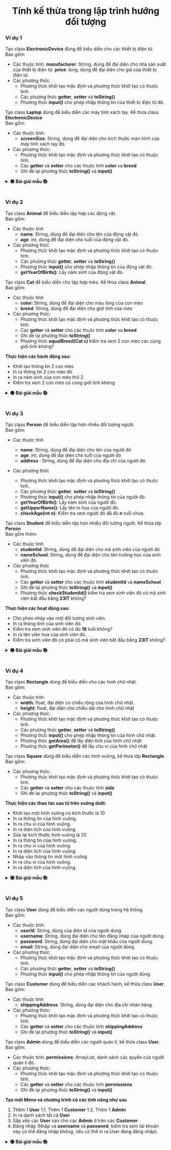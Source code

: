 <div align="center">

# Tính kế thừa trong lập trình hướng đối tượng
</div>

### Ví dụ 1

Tạo class **ElectronicDevice** đùng để biểu diễn cho các thiết bị điện tử. <br>Bao gồm:
- Các thuộc tính:
    **manufacturer**: String, dùng để đại diện cho nhà sản xuất của thiết bị điện tử.
    **price**: long, dùng để đại diện cho giá của thiết bị điện tử.
- Các phương thức:
    - Phương thức khởi tạo mặc định và phương thức khởi tạo có thuộc tính.
    - Các phương thức **getter**, **setter** và **toString()**
    - Phương thức **input()** cho phép nhập thông tin của thiết bị điện tử đó.

Tạo class **Laptop** dùng để biểu diễn các máy tính xách tay. Kế thừa class **ElectronicDevice**<br>Bao gồm:
- Các thuộc tính:
    - **screenSize**: String, dùng để đại diện cho kích thước màn hình của máy tính xách tay đó.
- Các phương thức:
     - Phương thức khởi tạo mặc định và phương thức khởi tạo có thuộc tính.
    - Các **getter** và **setter** cho các thuộc tính **color** va **breed**
    - Ghi đè lại phương thức **toString()** và **input()**


<details>
<summary> <strong>🟢 Bài giải mẫu 📚</strong></summary>
<br>

**ElectronicDevice.java**
 
```java
package model;

import java.util.Scanner;

public class ElectronicDevice {
	private String manufacturer;
	private long price;
	
	public ElectronicDevice() {
		this.manufacturer = "";
		this.price = 0;
	}
	
	public ElectronicDevice(String manufacturer, long price) {
		this.manufacturer = manufacturer;
		this.price = price;
	}
	
	public void input() {
		Scanner sc = new Scanner(System.in);
		System.out.print("Manufacturer: ");
		this.manufacturer = sc.nextLine();
		System.out.print("Price: ");
		this.price = sc.nextLong();
	}
	
	public String toString() {
		return "ElectronicDevice [manufacturer = " + manufacturer + ", price = " + price + "]";
	}

	public String getManufacturer() {
		return manufacturer;
	}

	public void setManufacturer(String manufacturer) {
		this.manufacturer = manufacturer;
	}

	public long getPrice() {
		return price;
	}

	public void setPrice(long price) {
		this.price = price;
	}
}
```
<br>

**Laptop.java**

```java
package model;

import java.util.Scanner;

public class Laptop extends ElectronicDevice{
	private String screenSize;
	
	public Laptop() {
		super();
		this.screenSize = "";
	}
	
	public Laptop(String manufacturer, long price, String screenSize) {
		super(manufacturer, price);
		this.screenSize = screenSize;
	}
	
	public String toString() {
		return "Laptop [manufacturer = " + super.getManufacturer() + ", price = " + super.getPrice() + ", screenSize = " + screenSize + "]"; 
	}
	
	public void input() {
		Scanner sc = new Scanner(System.in);
		super.input();
		System.out.print("Screen Size: ");
		this.screenSize = sc.nextLine();
		
	}

	public String getScreenSize() {
		return screenSize;
	}

	public void setScreenSize(String screenSize) {
		this.screenSize = screenSize;
	}
}
```
<br>

**Test.java**

```java
package model;

public class Test {

	public static void main(String[] args) {
		// TODO Auto-generated method stub
		ElectronicDevice laptop = new Laptop();
		laptop.input();
		System.out.println(laptop);
	}
}

```

</details>
<br>
      

### Ví dụ 2

Tạo class **Animal** để biểu diễn tập hợp các động vật.<br> Bao gồm:
- Các thuộc tính
    - **name**: String, dùng để đại diện cho tên của động vật đó
    - **age**: int, dùng để đại diện cho tuổi của động vật đó.
- Các phương thức
    - Phương thức khởi tạo mặc định và phương thức khởi tạo có thuộc tính.
    - Các phương thức **getter**, **setter** và **toString()**
    - Phương thức **input()** cho phép nhập thông tin của động vật đó.
    - **getYearOfBirth()**: Lấy năm sinh của động vật đó.

Tạo class **Cat** để biểu diễn cho tập hợp mèo. Kế thừa class **Animal**.<br> Bao gồm:
- Các thuộc tính
    - **color**: String, dùng để đại diện cho màu lông của con mèo
    - **breed**: String, dùng để đại diện cho giới tính của mèo
- Các phương thức:
    - Phương thức khởi tạo mặc định và phương thức khởi tạo có thuộc tính.
    - Các **getter** và **setter** cho các thuộc tính **color** va **breed**
    - Ghi đè lại phương thức **toString()**
    - Phương thức **equalBreed(Cat c)** kiểm tra xem 2 con mèo các cùng giới tính không?

**Thực hiện các hành động sau:**
- Khởi tạo thông tin 2 con mèo
- In ra thông tin 2 con mèo đó
- In ra năm sinh của con mèo thứ 2
- Kiểm tra xem 2 con mèo có cùng giới tính không


<details>
<summary> <strong>🟢 Bài giải mẫu 📚</strong></summary>
<br>

**Animal.java**

```java
package model.animal;

import java.time.LocalDate;

public class Animal {
	private String name;
	private int age;

	public Animal() {
		this.name = "";
		this.age = 0;
	}

	public Animal(String name, int age) {
		this.name = name;
		this.age = age;
	}
	
	public int getYearOfBirth() {
		// Lấy năm hiện tại
		LocalDate date = LocalDate.now();
		int year = date.getYear();
		
		return year - age;
	}

	@Override
	public String toString() {
		return "Animal [name=" + name + ", age=" + age + "]";
	}

	public String getName() {
		return name;
	}

	public void setName(String name) {
		this.name = name;
	}

	public int getAge() {
		return age;
	}

	public void setAge(int age) {
		this.age = age;
	}
}
```

<br>

**Cat.java**

```java
package model.animal;

public class Cat extends Animal {
	private String color;
	private String breed;

	public Cat() {
		super();
		this.color = "";
		this.breed = "";
	}

	public Cat(String name, int age, String color, String breed) {
		super(name, age);
		this.color = color;
		this.breed = breed;
	}
	
	public boolean equalBreed(Cat c) {
		String breed1 = this.breed;
		String breed2 = c.getBreed();
		return breed1.equals(breed2);
	}

	@Override
	public String toString() {
		return "Cat [name=" + super.getName() + ", age=" + super.getAge() + ", color=" + color + ", breed=" + breed
				+ "]";
	}

	public String getColor() {
		return color;
	}

	public void setColor(String color) {
		this.color = color;
	}

	public String getBreed() {
		return breed;
	}

	public void setBreed(String breed) {
		this.breed = breed;
	}

}
```

<br>

**Main.java**

```java
package model.animal;

public class Main {
	public static void main(String[] args) {
		Animal cat1 = new Cat("Cat 1", 1, "black", "male");
		Animal cat2 = new Cat("Cat 2", 2, "white", "female");
		
		System.out.println(cat1);
		System.out.println(cat2);
		
		boolean equals = ((Cat)cat1).equalBreed((Cat)cat2);
		
		if (equals)
			System.out.println(cat1.getName() + " cùng giống loài với " + cat2.getName());
		else
			System.out.println(cat1.getName() + " không cùng giống loài với " + cat2.getName());
	}
}
```

</details>
<br>

### Ví dụ 3

Tạo class **Person** để biểu diễn tập hơn nhiều đối tượng người.<br> Bao gồm:
- Các thuộc tính
    - **name**: String, dùng để đại diện cho tên của người đó
    - **age**: int, dùng để đại diện cho tuổi của người đó
    - **address** : String, dùng để đại diện cho địa chỉ của người đó.

- Các phương thức
    - Phương thức khởi tạo mặc định và phương thức khởi tạo có thuộc tính.
    - Các phương thức **getter**, **setter** và **toString()**
    - Phương thức **input()** cho phép nhập thông tin của người đó.
    - **getYearOfBirth()**: Lấy năm sinh của người đó.
    - **getUpperName()**: Lấy tên in hoa của người đó.
    - **checkAge(int n)**: Kiểm tra xem người đó đã đủ **n** tuổi chưa.

Tạo class **Student** để biểu diễn tập hơn nhiều đối tượng người. Kế thừa lớp **Person**<br> Bao gồm thêm:
- Các thuộc tính
    - **studentId**: String, dùng để đại diện cho mã sinh viên của người đó
    - **nameSchool**: String, dùng để đại diện cho tên trường học của sinh viên đó.
- Các phương thức
    - Phương thức khởi tạo mặc định và phương thức khởi tạo có thuộc tính.
    - Các **getter** và **setter** cho các thuộc tính **studentId** và **nameSchool**
    - Ghi đè lại phương thức **toString()** và **input()**
    - Phương thức **checkStudentId()** kiểm tra xem sinh viên đó có mã sinh viên bắt đầu bằng **23IT** không?

**Thực hiện các hoạt động sau:**
- Cho phéo nhập vào một đối tương sinh viên.
- In ra thông tính của sinh viên đó.
- Kiểm tra xem sinh viên đó có đủ **18** tuổi không?
- In ra tên viên hoa của sinh viên đó.
- Kiểm tra sinh viên đó có phải có mã sinh viên bắt đầu bằng **23IT** không?

<details>
<summary> <strong>🟢 Bài giải mẫu 📚</strong></summary>

<br>

**Person.java**

```java
package model.person;

import java.time.LocalDate;
import java.util.Scanner;

public class Person {
	private String name;
	private int age;
	private String address;

	public Person() {
		this.name = "";
		this.age = 0;
		this.address = "";
	}

	public Person(String name, int age, String address) {
		this.name = name;
		this.age = age;
		this.address = address;
	}
	
	public void input() {
		Scanner sc = new Scanner(System.in);
		System.out.print("Nhập Name: ");
		this.name = sc.nextLine();
		System.out.print("Nhập Age: ");
		this.age = sc.nextInt();
		sc.nextLine();
		System.out.print("Nhập Address: ");
		this.address = sc.nextLine();
	}
	
	public int getYearOfBirth() {
		LocalDate date = LocalDate.now();
		int nowYear = date.getYear();
		return nowYear - age;
	}
	
	public String getUpperName() {
		return name.toUpperCase();
	}
	
	public boolean checkAge(int n) {
		return age >= n;
	}

	@Override
	public String toString() {
		return "Person [name=" + name + ", age=" + age + ", address=" + address + "]";
	}

	public String getName() {
		return name;
	}

	public void setName(String name) {
		this.name = name;
	}

	public int getAge() {
		return age;
	}

	public void setAge(int age) {
		this.age = age;
	}

	public String getAddress() {
		return address;
	}

	public void setAddress(String address) {
		this.address = address;
	}

}
```

<br>

**Student.java**

```java
package model.person;

import java.util.Scanner;

public class Student extends Person {
	private String studentId;
	private String nameSchool;

	public Student() {
		super();
		this.studentId = "";
		this.nameSchool = "";
	}

	public Student(String name, int age, String address, String studentId, String nameSchool) {
		super(name, age, address);
		this.studentId = studentId;
		this.nameSchool = nameSchool;
	}

	public void input() {
		super.input();
		Scanner sc = new Scanner(System.in);
		System.out.print("Nhập StudentId: ");
		this.studentId = sc.nextLine();
		System.out.print("Nhập NameSchool: ");
		this.nameSchool = sc.nextLine();
	}
	
	public boolean checkStudentId() {
		return this.studentId.startsWith("23IT");
	}

	@Override
	public String toString() {
		return "Student [name=" + super.getName() + ", age=" + super.getAge() + ", address=" + super.getAddress()
				+ ", studentId=" + studentId + ", nameSchool=" + nameSchool + "]";
	}

	public String getStudentId() {
		return studentId;
	}

	public void setStudentId(String studentId) {
		this.studentId = studentId;
	}

	public String getNameSchool() {
		return nameSchool;
	}

	public void setNameSchool(String nameSchool) {
		this.nameSchool = nameSchool;
	}

}
```

<br>

**Main.java**

```java
package model.person;

public class Main {
	public static void main(String[] args) {
		Person person = new Student();
		
		// Nhập thông tin sinh viên
		person.input();
		
		// In ra thông tin sinh viên
		System.out.println(person);
		
		// Kiểm tra sinh viên đủ 18 tuổi chưa
		int age = 18;
		if (person.checkAge(age))
			System.out.println(person.getName() + " đã đủ " + age + " tuổi");
		else
			System.out.println(person.getName() + " chưa đủ " + age + " tuổi");
		
		// In ra tên viết hoa
		System.out.println("Tên viết hoa: " + person.getUpperName());
		
		// Kiếm tra mã sinh viên có bắt đầu bằng 23IT không
		if (((Student)person).checkStudentId())
			System.out.println("Sinh viên " + person.getName() + " có mã sinh viên là " + ((Student)person).getStudentId() +
					" bắt đầu bằng 23IT");
		else
			System.out.println("Sinh viên " + person.getName() + " có mã sinh viên là " + ((Student)person).getStudentId() +
					" không bắt đầu bằng 23IT");
		
	}
}
```

</details>
<br>

### Ví dụ 4

Tạo class **Rectangle** dùng để biểu diễn cho các hình chữ nhật. <br> Bao gồm:
- Các thuộc tính:
    - **width**: float, đại diện co chiều rộng của hình chữ nhật.
    - **height**: float, đại diện cho chiều dài cho hình chữ nhật
- Các phương thức:
     - Phương thức khởi tạo mặc định và phương thức khởi tạo có thuộc tính.
    - Các phương thức **getter**, **setter** và **toString()**
    - Phương thức **input()** cho phép nhập thông tin của hình chữ nhật.
    - Phương thức **getArea()** để lấy diện tích của hình chữ nhật
    - Phương thức **getPerimeter()** để lấy chu vi của hình chữ nhật

Tạo class **Square** dùng để biểu diễn các hình vuông, kế thừa lớp **Rectangle**.<br> Bao gồm:
- Các phương thức:
    - Phương thức khởi tạo mặc định và phương thức khởi tạo có thuộc tính.
    - Các **getter** và **setter** cho các thuộc tính **side**
    - Ghi đè lại phương thức **toString()** và **input()**

**Thực hiện các thao tác sau từ trên xuông dưới:**
- Khởi tạo một hình vuông có kích thước là 10
- In ra thông tin của hình vuông.
- In ra chu vi của hình vuông.
- In ra diện tích của hình vuông.
- Sửa lại kích thước hinh vuông là 20
- In ra thông tin của hình vuông.
- In ra chu vi của hình vuông.
- In ra diện tích của hình vuông.
- Nhập vào thông tin một hình vuông
- In ra chu vi của hình vuông.
- In ra diện tích của hình vuông.

<details>
<summary> <strong>🟢 Bài giải mẫu 📚</strong></summary>

<br>

***Rectangle.java**
```java
package model.reactangle;

import java.util.Scanner;

public class Rectangle {
	private float width;
	private float height;

	public Rectangle() {
		this.width = 0;
		this.height = 0;
	}

	public Rectangle(float width, float height) {
		this.width = width;
		this.height = height;
	}
	
	public void input() {
		Scanner sc = new Scanner(System.in);
		System.out.print("Nhập Width: ");
		this.width = sc.nextFloat();
		System.out.print("Nhập Height: ");
		this.height = sc.nextFloat();
	}
	
	public float getArea() {
		return width * height;
	}
	
	public float getPerimeter() {
		return 2 * (width + height);
	}

	@Override
	public String toString() {
		return "Rectangle [width=" + width + ", height=" + height + "]";
	}

	public float getWidth() {
		return width;
	}

	public void setWidth(float width) {
		this.width = width;
	}

	public float getHeight() {
		return height;
	}

	public void setHeight(float height) {
		this.height = height;
	}

}
```

<br>

**Square.java**
```java
package model.reactangle;

import java.util.Scanner;

public class Square extends Rectangle{

	public Square() {
		super();
	}

	public Square(float side) {
		super(side, side);
	}
	
	public void input() {
		Scanner sc = new Scanner(System.in);
		System.out.print("Nhập Side: ");
		float side = sc.nextFloat();
		this.setSide(side);
	}
	
	public String toString() {
		return "Square [side=" + super.getWidth() + "]";
	}
	
	public float getSide() {
		return super.getWidth();
	}
	
	public void setSide(float side) {
		super.setHeight(side);
		super.setWidth(side);
	}
	
}
```

<br>

**Main.java**
```java
package model.reactangle;

public class Main {
	public static void main(String[] args) {
		System.out.println("Kích thước 10");
		Rectangle square = new Square(10);
		System.out.println(square);
		System.out.println("Chu vi: " + square.getPerimeter());
		System.out.println("Diện tích: " + square.getArea());
		
		System.out.println("\nKích thước 20");
		((Square)square).setSide(20);
		System.out.println(square);
		System.out.println("Chu vi: " + square.getPerimeter());
		System.out.println("Diện tích: " + square.getArea());
		
		System.out.println("\nNhập thông tin");
		square.input();
		System.out.println("Chu vi: " + square.getPerimeter());
		System.out.println("Diện tích: " + square.getArea());
	}
}

```

</details>
<br>

### Ví dụ 5

Tạo class **User** dùng để biểu diễn các người dùng trong hệ thống. <br> Bao gồm:
- Các thuộc tính:
    - **userId**: String, dùng của diện id của người dùng.
    - **username**: String, dùng đại diện cho tên đăng nhập của người dùng.
    - **password**: String, dùng đại diện cho mật khẩu của người dùng.
    - **email**: String, dùng đại diện cho email của người dùng.
- Các phương thức:
    - Phương thức khởi tạo mặc định và phương thức khởi tạo có thuộc tính.
    - Các phương thức **getter**, **setter** và **toString()**
    - Phương thức **input()** cho phép nhập thông tin của người dùng.

Tạo class **Customer** dùng để biểu diễn các khách hành, kế thừa class **User**.<br> Bao gồm:
- Các thuộc tính
    - **shippingAddress**: String, dùng đại diện cho địa chỉ nhân hàng.
- Các phương thức:
    - Phương thức khởi tạo mặc định và phương thức khởi tạo có thuộc tính.
    - Các **getter** và **setter** cho các thuộc tính **shippingAddress**
    - Ghi đè lại phương thức **toString()** và **input()**

Tạo class **Admin** dùng để biểu diễn các người quản lí, kế thừa class **User**.<br> Bao gồm:

- Các thuộc tính:
    **permissions**: ArrayList<String>, danh sách các quyền của người quản lí đó.
- Các phương thức:
    - Phương thức khởi tạo mặc định và phương thức khởi tạo có thuộc tính.
    - Các **getter** và **setter** cho các thuộc tính **permissions**
    - Ghi đè lại phương thức **toString()** và **input()**

**Tạo một Menu và chương trình có các tính năng như sau**
1. Thêm 1 **User**
    1.1. Thêm 1 **Customer**
    1.2. Thêm 1 **Admin**
2. In ra danh sách tất cả **User**
3. Sắp xếp các **User** sao cho các **Admin** ở trên các **Customer**
4. Đăng nhập (Nhập và **username** và **password**, kiểm tra xem tài khoản này có thể đăng nhập không, nếu có thể in ra User đang đăng nhập).

<details>
<summary> <strong>🟢 Bài giải mẫu 📚</strong></summary>

<br>

**User.java**
```java
package model.user;

import java.util.Scanner;

public class User {
	private String userId;
	private String username;
	private String password;
	private String email;

	public User() {
		this.userId = "";
		this.username = "";
		this.password = "";
		this.email = "";
	}

	public User(String userId, String username, String password, String email) {
		this.userId = userId;
		this.username = username;
		this.password = password;
		this.email = email;
	}

	public void input() {
		Scanner sc = new Scanner(System.in);
		System.out.print("Nhập UserId: ");
		this.userId = sc.nextLine();
		System.out.print("Nhập Username: ");
		this.username = sc.nextLine();
		System.out.print("Nhập Password: ");
		this.password = sc.nextLine();
		System.out.print("Nhập Email: ");
		this.email = sc.nextLine();
	}

	@Override
	public String toString() {
		return "User [userId=" + userId + ", username=" + username + ", password=" + password + ", email=" + email
				+ "]";
	}

	public String getUserId() {
		return userId;
	}

	public void setUserId(String userId) {
		this.userId = userId;
	}

	public String getUsername() {
		return username;
	}

	public void setUsername(String username) {
		this.username = username;
	}

	public String getPassword() {
		return password;
	}

	public void setPassword(String password) {
		this.password = password;
	}

	public String getEmail() {
		return email;
	}

	public void setEmail(String email) {
		this.email = email;
	}

}
```
<br>

**Customer.java**
```java
package model.user;

import java.util.Scanner;

public class Customer extends User {
	private String shippingAddress;

	public Customer() {
		super();
		this.shippingAddress = "";
	}

	public Customer(String userId, String username, String password, String email, String shippingAddress) {
		super(userId, username, password, email);
		this.shippingAddress = shippingAddress;
	}

	@Override
	public String toString() {
		return "Customer [userId=" + super.getUserId() + ", username=" + super.getUsername() + ", password="
				+ super.getPassword() + ", email=" + super.getEmail() + ", shippingAddress=" + shippingAddress + "]";
	}

	public void input() {
		super.input();
		Scanner sc = new Scanner(System.in);
		System.out.print("Nhập Shipping Address: ");
		this.shippingAddress = sc.nextLine();
	}

}
```

<br>

**Admin.java**
```java
package model.user;

import java.util.ArrayList;
import java.util.Scanner;

public class Admin extends User {
	private ArrayList<String> permissions;

	public Admin() {
		super();
		this.permissions = new ArrayList<>();
	}

	public Admin(String userId, String username, String password, String email, ArrayList<String> permissions) {
		super(userId, username, password, email);
		this.permissions = permissions;
	}
	
	@Override
	public String toString() {
		return "Admin [userId=" + super.getUserId() + ", username=" + super.getUsername() + ", password="
				+ super.getPassword() + ", email=" + super.getEmail() + ", permissions=" + permissions + "]";
	}
	
	public void input() {
		super.input();
		Scanner sc = new Scanner(System.in);
		System.out.print("Nhập số lượng quyền: ");
		int numberPermissions = sc.nextInt();
		sc.nextLine();
		for (int i = 1; i <= numberPermissions; i++) {
			System.out.print("Quyền thứ nhất " + i + ": ");
			permissions.add(sc.nextLine());
		}
	}

	public ArrayList<String> getPermissions() {
		return permissions;
	}

	public void setPermissions(ArrayList<String> permissions) {
		this.permissions = permissions;
	}

}
```

<br>

**UserManager.java**
```java
package model.user;

import java.util.ArrayList;
import java.util.Collections;
import java.util.Comparator;

public class UserManager {
	private ArrayList<User> users;

	public UserManager() {
		this.users = new ArrayList<>();
	}

	public UserManager(ArrayList<User> users) {
		this.users = users;
	}
	
	public void add(User user) {
		for (User u: users)
			if (u.getUserId().equals(user.getUserId())) {
				System.out.println("UserID đã tồn tại, chưa thể thêm");
				return;
			}
		users.add(user);
	}
	
	public void showUsers() {
		for (int i = 0; i < users.size(); i++)
			System.out.println(users.get(i));
	}
	
	public void sortUsers() {
		Collections.sort(users, new Comparator<User>() {

			@Override
			public int compare(User o1, User o2) {
				// TODO Auto-generated method stub
				if (o1 instanceof Customer && o2 instanceof Admin)
					return 1;
				return -1;
			}
		});
	}
	
	public User login(String username, String password) {
		for (int i = 0; i < users.size(); i++) {
			User user = users.get(i);
			String u = user.getUsername();
			String p = user.getPassword();
			if (u.equals(username) && p.equals(password))
				return user;
		}
		return null;
			
	}

	@Override
	public String toString() {
		return "UserManager [users=" + users + "]";
	}

	public ArrayList<User> getUsers() {
		return users;
	}

	public void setUsers(ArrayList<User> users) {
		this.users = users;
	}

}
```

<br>

**Menu.java**
```java
package model.user;

import java.util.Scanner;

public class Menu {
	UserManager manager;
	
	public Menu() {
		manager = new UserManager();
	}
	
	public int choice() {
		System.out.println("+----------- Menu ----------+");
		System.out.println("| 1. Thêm User              |");
		System.out.println("| 2. In ra danh sách User   |");
		System.out.println("| 3. Sắp xếp danh sách User |");
		System.out.println("| 4. Đăng nhập              |");
		System.out.println("| 5. Thoát                  |");
		System.out.println("+---------------------------+");
		System.out.print("Nhập lựa chọn: ");
		Scanner sc = new Scanner(System.in);
		return sc.nextInt();
	}
	
	public int choiceSub() {
		System.out.println("+---- Thêm User ---+");
		System.out.println("| 1. Thêm Admin    |");
		System.out.println("| 2. Thêm Customer |");
		System.out.println("+------------------+");
		System.out.print("Nhập lựa chọn: ");
		Scanner sc = new Scanner(System.in);
		return sc.nextInt();
	}
	
	public void run() {
		int c1, c2;
		User u;
		Scanner sc = new Scanner(System.in);
		do {
			c1 = choice();
			switch (c1) {
				case 1:
					c2 = choiceSub();
					switch (c2) {
						case 1:
							u = new Admin();
							u.input();
							manager.add(u);
							break;
						case 2:
							u = new Customer();
							u.input();
							manager.add(u);
							break;
							
					}
					break;
				case 2:
					System.out.println("\nDanh sách người dùng");
					manager.showUsers();
					break;
				case 3:
					manager.sortUsers();
					System.out.println("Đã sắp xếp danh sách");
					break;
				case 4:
					System.out.print("Nhập Username: ");
					String username = sc.nextLine();
					System.out.print("Nhập Password: ");
					String password = sc.nextLine();
					User user = manager.login(username, password);
					if (user != null) {
						System.out.println("Đăng nhập thành công!");
						System.out.println(user);
					} else {
						System.out.println("Tài khoản hoặc mật khẩu không đúng.");
					}
					break;
			}
		} while(c1 != 5);
		System.out.println("Kết thúc");
	}
}

```

<br>

**Main.java**
```java
package model.user;

public class Main {

	public static void main(String[] args) {
		// TODO Auto-generated method stub
		Menu menu = new Menu();
		menu.run();
	}

}
```
</details>
<br>